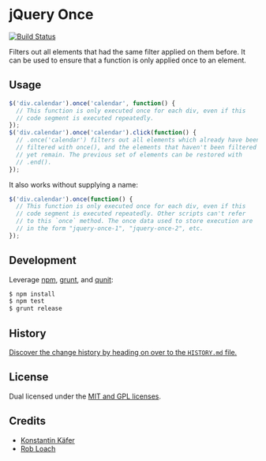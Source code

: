 
<!-- TITLE/ -->

# jQuery Once

<!-- /TITLE -->


<!-- BADGES/ -->

[![Build Status](https://travis-ci.org/RobLoach/jquery-once.svg?branch=master)](https://travis-ci.org/RobLoach/jquery-once)

<!-- /BADGES -->

Filters out all elements that had the same filter applied on them before. It can
be used to ensure that a function is only applied once to an element.


## Usage

``` javascript
$('div.calendar').once('calendar', function() {
  // This function is only executed once for each div, even if this
  // code segment is executed repeatedly.
});
$('div.calendar').once('calendar').click(function() {
  // .once('calendar') filters out all elements which already have been
  // filtered with once(), and the elements that haven't been filtered
  // yet remain. The previous set of elements can be restored with
  // .end().
});
```

It also works without supplying a name:

``` javascript
$('div.calendar').once(function() {
  // This function is only executed once for each div, even if this
  // code segment is executed repeatedly. Other scripts can't refer
  // to this `once` method. The once data used to store execution are
  // in the form "jquery-once-1", "jquery-once-2", etc.
});
```


## Development

Leverage [npm](http://npmjs.org), [grunt](http://gruntjs.com), and
[qunit](http://qunitjs.com):

``` bash
$ npm install
$ npm test
$ grunt release
```


<!-- HISTORY/ -->

## History
[Discover the change history by heading on over to the `HISTORY.md` file.](HISTORY.md)

<!-- /HISTORY -->


<!-- LICENSE/ -->

## License

Dual licensed under the [MIT and GPL licenses](LICENSE).

<!-- /LICENSE -->

<!-- BACKERS/ -->

## Credits

* [Konstantin Käfer](http://kkaefer.com)
* [Rob Loach](http://robloach.net)

<!-- /BACKERS -->
